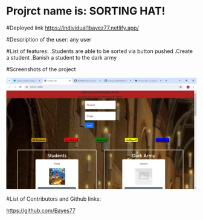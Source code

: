 # Projrct name is: SORTING HAT!


#Deployed link
https://individual1bayez77.netlify.app/


#Description of the user:
any user

#List of features:
.Students are able to be sorted via button pushed
.Create a student
.Banish a student to the dark army

#Screenshots of the project

<img width="1148" alt="Your Alt" src="Screenshot 2024-08-03 101322.png">





#List of Contributors and Github links:

https://github.com/Bayes77
